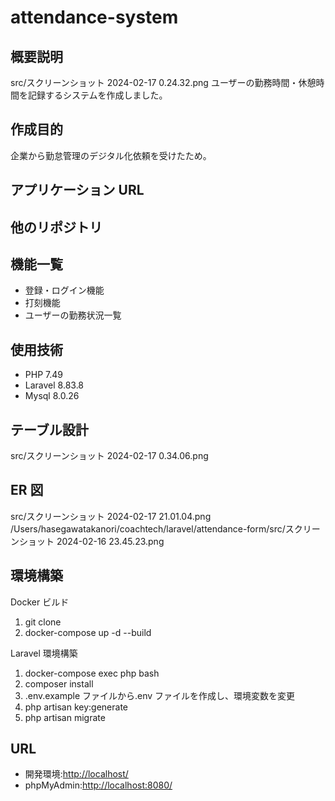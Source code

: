 # attendance-system

## 概要説明

src/スクリーンショット 2024-02-17 0.24.32.png
ユーザーの勤務時間・休憩時間を記録するシステムを作成しました。

## 作成目的

企業から勤怠管理のデジタル化依頼を受けたため。

## アプリケーション URL

## 他のリポジトリ

## 機能一覧

-   登録・ログイン機能
-   打刻機能
-   ユーザーの勤務状況一覧

## 使用技術

-   PHP 7.49
-   Laravel 8.83.8
-   Mysql 8.0.26

## テーブル設計

src/スクリーンショット 2024-02-17 0.34.06.png

## ER 図

src/スクリーンショット 2024-02-17 21.01.04.png
/Users/hasegawatakanori/coachtech/laravel/attendance-form/src/スクリーンショット 2024-02-16 23.45.23.png

## 環境構築

Docker ビルド

1. git clone
2. docker-compose up -d --build

Laravel 環境構築

1. docker-compose exec php bash
2. composer install
3. .env.example ファイルから.env ファイルを作成し、環境変数を変更
4. php artisan key:generate
5. php artisan migrate

## URL

-   開発環境:<http://localhost/>
-   phpMyAdmin:<http://localhost:8080/>
